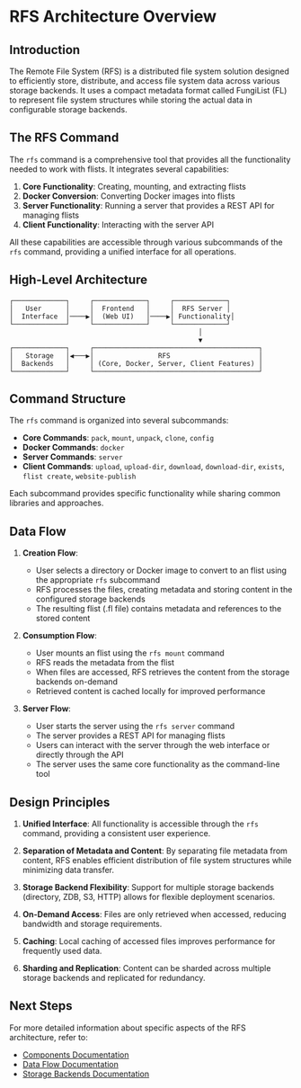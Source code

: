 # RFS Architecture Overview

## Introduction

The Remote File System (RFS) is a distributed file system solution designed to efficiently store, distribute, and access file system data across various storage backends. It uses a compact metadata format called FungiList (FL) to represent file system structures while storing the actual data in configurable storage backends.

## The RFS Command

The `rfs` command is a comprehensive tool that provides all the functionality needed to work with flists. It integrates several capabilities:

1. **Core Functionality**: Creating, mounting, and extracting flists
2. **Docker Conversion**: Converting Docker images into flists
3. **Server Functionality**: Running a server that provides a REST API for managing flists
4. **Client Functionality**: Interacting with the server API

All these capabilities are accessible through various subcommands of the `rfs` command, providing a unified interface for all operations.

## High-Level Architecture

```
┌─────────────┐     ┌─────────────┐     ┌─────────────┐
│   User      │     │  Frontend   │     │  RFS Server │
│  Interface  │────▶│  (Web UI)   │────▶│ Functionality│
└─────────────┘     └─────────────┘     └─────────────┘
                                               │
                                               ▼
┌─────────────┐     ┌─────────────────────────────────────────┐
│   Storage   │◀───▶│                RFS                      │
│  Backends   │     │ (Core, Docker, Server, Client Features) │
└─────────────┘     └─────────────────────────────────────────┘
```

## Command Structure

The `rfs` command is organized into several subcommands:

- **Core Commands**: `pack`, `mount`, `unpack`, `clone`, `config`
- **Docker Commands**: `docker`
- **Server Commands**: `server`
- **Client Commands**: `upload`, `upload-dir`, `download`, `download-dir`, `exists`, `flist create`, `website-publish`

Each subcommand provides specific functionality while sharing common libraries and approaches.

## Data Flow

1. **Creation Flow**:
   - User selects a directory or Docker image to convert to an flist using the appropriate `rfs` subcommand
   - RFS processes the files, creating metadata and storing content in the configured storage backends
   - The resulting flist (.fl file) contains metadata and references to the stored content

2. **Consumption Flow**:
   - User mounts an flist using the `rfs mount` command
   - RFS reads the metadata from the flist
   - When files are accessed, RFS retrieves the content from the storage backends on-demand
   - Retrieved content is cached locally for improved performance

3. **Server Flow**:
   - User starts the server using the `rfs server` command
   - The server provides a REST API for managing flists
   - Users can interact with the server through the web interface or directly through the API
   - The server uses the same core functionality as the command-line tool

## Design Principles

1. **Unified Interface**: All functionality is accessible through the `rfs` command, providing a consistent user experience.

2. **Separation of Metadata and Content**: By separating file metadata from content, RFS enables efficient distribution of file system structures while minimizing data transfer.

3. **Storage Backend Flexibility**: Support for multiple storage backends (directory, ZDB, S3, HTTP) allows for flexible deployment scenarios.

4. **On-Demand Access**: Files are only retrieved when accessed, reducing bandwidth and storage requirements.

5. **Caching**: Local caching of accessed files improves performance for frequently used data.

6. **Sharding and Replication**: Content can be sharded across multiple storage backends and replicated for redundancy.

## Next Steps

For more detailed information about specific aspects of the RFS architecture, refer to:

- [Components Documentation](./components.md)
- [Data Flow Documentation](./data-flow.md)
- [Storage Backends Documentation](./storage-backends.md)